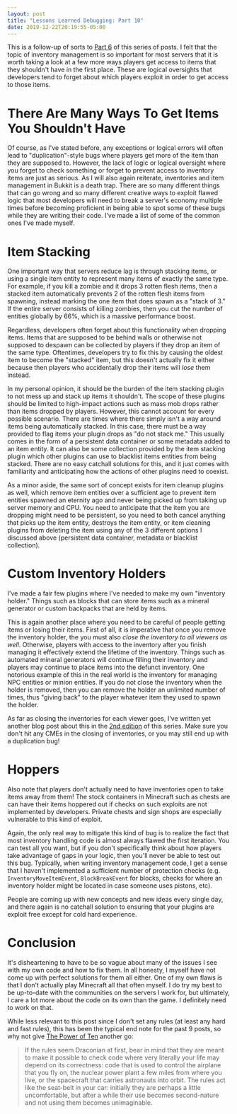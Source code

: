 ```yaml
---
layout: post
title: "Lessons Learned Debugging: Part 10"
date: 2019-12-22T20:19:55-05:00
---
```


This is a follow-up of sorts to
[Part 6](https://agenttroll.github.io/blog/2019/07/13/lessons-learned-debugging-part-6.html)
of this series of posts. I felt that the topic of inventory
management is so important for most servers that it is
worth taking a look at a few more ways players get access
to items that they shouldn't have in the first place. These
are logical oversights that developers tend to forget about
which players exploit in order to get access to those
items.

# There Are Many Ways To Get Items You Shouldn't Have

Of course, as I've stated before, any exceptions or logical
errors will often lead to "duplication"-style bugs where
players get more of the item than they are supposed to.
However, the lack of logic or logical oversight where you
forget to check something or forget to prevent access to
inventory items are just as serious. As I will also again
reiterate, inventories and item management in Bukkit is a
death trap. There are so many different things that can go
wrong and so many different creative ways to exploit flawed
logic that most developers will need to break a server's
economy multiple times before becoming proficient in being
able to spot some of these bugs while they are writing
their code. I've made a list of some of the common ones
I've made myself.

# Item Stacking

One important way that servers reduce lag is through
stacking items, or using a single item entity to represent
many items of exactly the same type. For example, if you
kill a zombie and it drops 3 rotten flesh items, then a
stacked item automatically prevents 2 of the rotten flesh
items from spawning, instead marking the one item that does
spawn as a "stack of 3." If the entire server consists of
killing zombies, then you cut the number of entities
globally by 66%, which is a massive performance boost.

Regardless, developers often forget about this
functionality when dropping items. Items that are supposed
to be behind walls or otherwise not supposed to despawn
can be collected by players if they drop an item of the
same type. Oftentimes, developers try to fix this by
causing the oldest item to become the "stacked" item, but
this doesn't actually fix it either because then players
who accidentally drop their items will *lose* them instead.

In my personal opinion, it should be the burden of the item
stacking plugin to not mess up and stack up items it
shouldn't. The scope of these plugins should be limited to
high-impact actions such as mass mob drops rather than
items dropped by players. However, this cannot account for
every possible scenario. There are times where there simply
isn't a way around items being automatically stacked. In
this case, there must be a way provided to flag items your
plugin drops as "do not stack me." This usually comes in
the form of a persistent data container or some metadata
added to an item entity. It can also be some collection
provided by the item stacking plugin which other plugins
can use to blacklist items entities from being stacked.
There are no easy catchall solutions for this, and it just
comes with familiarity and anticipating how the actions of
other plugins need to coexist.

As a minor aside, the same sort of concept exists for item
cleanup plugins as well, which remove item entities over a
sufficient age to prevent item entities spawned an eternity
ago and never being picked up from taking up server memory
and CPU. You need to anticipate that the item you are
dropping might need to be persistent, so you need to both
cancel anything that picks up the item entity, destroys the
item entity, or item cleaning plugins from deleting the
item using any of the 3 different options I discussed above
(persistent data container, metadata or blacklist
collection).

# Custom Inventory Holders

I've made a fair few plugins where I've needed to make my
own "inventory holder." Things such as blocks that can
store items such as a mineral generator or custom backpacks
that are held by items.

This is again another place where you need to be careful of
people getting items or losing their items. First of all,
it is imperative that once you remove the inventory holder,
the you must also *close the inventory to all viewers as
well*. Otherwise, players with access to the inventory
after you finish managing it effectively extend the
lifetime of the inventory. Things such as automated mineral
generators will continue filling their inventory and
players may continue to place items into the defunct
inventory. One notorious example of this in the real world
is the inventory for managing NPC entities or minion
entities. If you do not close the inventory when the holder
is removed, then you can remove the holder an unlimited
number of times, thus "giving back" to the player whatever
item they used to spawn the holder.

As far as closing the inventories for each viewer goes,
I've written yet another blog post about this in the [2nd
edition](https://agenttroll.github.io/blog/2019/04/08/lessons-learned-debugging-part-2.html)
of this series. Make sure you don't hit any CMEs in the
closing of inventories, or you may still end up with a
duplication bug!

# Hoppers

Also note that players don't actually need to have
inventories open to take items away from them! The stock
containers in Minecraft such as chests are can have their
items hoppered out if checks on such exploits are not
implemented by developers. Private chests and sign shops
are especially vulnerable to this kind of exploit.

Again, the only real way to mitigate this kind of bug is to
realize the fact that most inventory handling code is
almost always flawed the first iteration. You can test all
you want, but if you don't specifically think about how
players take advantage of gaps in your logic, then you'll
never be able to test out this bug. Typically, when writing
inventory management code, I get a sense that I haven't
implemented a sufficient number of protection checks (e.g.
`InventoryMoveItemEvent`, `BlockBreakEvent` for blocks,
checks for where an inventory holder might be located in
case someone uses pistons, etc).

People are coming up with new concepts and new ideas every
single day, and there again is no catchall solution to
ensuring that your plugins are exploit free except for cold
hard experience.

# Conclusion

It's disheartening to have to be so vague about many of the
issues I see with my own code and how to fix them. In all
honesty, I myself have not come up with perfect solutions
for them all either. One of my own flaws is that I don't
actually play Minecraft all that often myself. I do try my
best to be up-to-date with the communities on the servers I
work for, but ultimately, I care a lot more about the code
on its own than the game. I definitely need to work on
that.

While less relevant to this post since I don't set any
rules (at least any hard and fast rules), this has been
the typical end note for the past 9 posts, so why not give
[The Power of Ten](http://spinroot.com/gerard/pdf/P10.pdf)
another go:

> If the rules seem Draconian at first, bear in mind that
they are meant to make it possible to check code where very
literally your life may depend on its correctness: code
that is used to control the airplane that you fly on, the
nuclear power plant a few miles from where you live, or the
spacecraft that carries astronauts into orbit. The rules
act like the seat-belt in your car: initially they are
perhaps a little uncomfortable, but after a while their use
becomes second-nature and not using them becomes
unimaginable.

